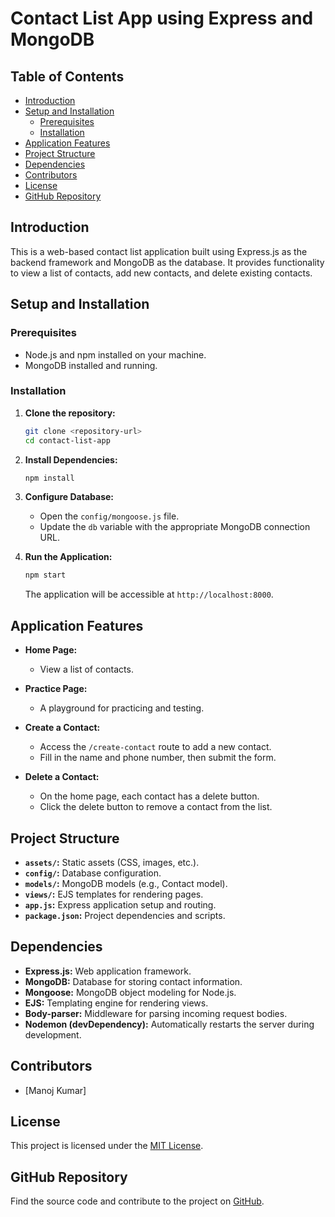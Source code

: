 # Contact List App using Express and MongoDB

## Table of Contents

- [Introduction](#introduction)
- [Setup and Installation](#setup-and-installation)
  - [Prerequisites](#prerequisites)
  - [Installation](#installation)
- [Application Features](#application-features)
- [Project Structure](#project-structure)
- [Dependencies](#dependencies)
- [Contributors](#contributors)
- [License](#license)
- [GitHub Repository](#github-repository)

## Introduction

This is a web-based contact list application built using Express.js as the backend framework and MongoDB as the database. It provides functionality to view a list of contacts, add new contacts, and delete existing contacts.

## Setup and Installation

### Prerequisites

- Node.js and npm installed on your machine.
- MongoDB installed and running.

### Installation

1. **Clone the repository:**
    ```bash
    git clone <repository-url>
    cd contact-list-app
    ```

2. **Install Dependencies:**
    ```bash
    npm install
    ```

3. **Configure Database:**
    - Open the `config/mongoose.js` file.
    - Update the `db` variable with the appropriate MongoDB connection URL.

4. **Run the Application:**
    ```bash
    npm start
    ```

    The application will be accessible at `http://localhost:8000`.

## Application Features

- **Home Page:**
    - View a list of contacts.

- **Practice Page:**
    - A playground for practicing and testing.

- **Create a Contact:**
    - Access the `/create-contact` route to add a new contact.
    - Fill in the name and phone number, then submit the form.

- **Delete a Contact:**
    - On the home page, each contact has a delete button.
    - Click the delete button to remove a contact from the list.

## Project Structure

- **`assets/`:** Static assets (CSS, images, etc.).
- **`config/`:** Database configuration.
- **`models/`:** MongoDB models (e.g., Contact model).
- **`views/`:** EJS templates for rendering pages.
- **`app.js`:** Express application setup and routing.
- **`package.json`:** Project dependencies and scripts.

## Dependencies

- **Express.js:** Web application framework.
- **MongoDB:** Database for storing contact information.
- **Mongoose:** MongoDB object modeling for Node.js.
- **EJS:** Templating engine for rendering views.
- **Body-parser:** Middleware for parsing incoming request bodies.
- **Nodemon (devDependency):** Automatically restarts the server during development.

## Contributors

- [Manoj Kumar]

## License

This project is licensed under the [MIT License](LICENSE).

## GitHub Repository

Find the source code and contribute to the project on [GitHub](<insert-github-repo-url>).
